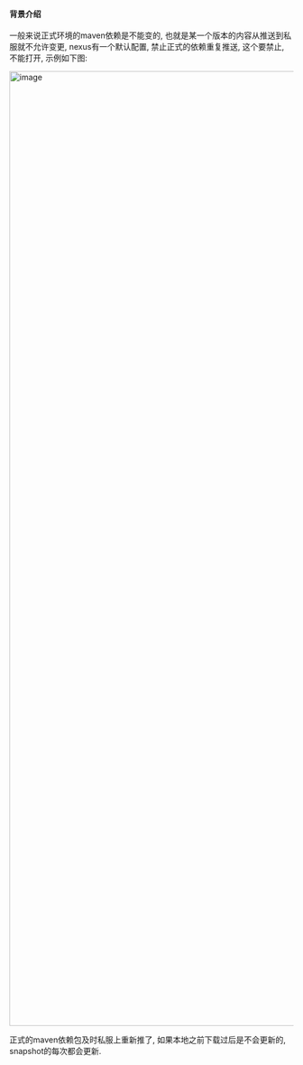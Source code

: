 #### 背景介绍

一般来说正式环境的maven依赖是不能变的, 也就是某一个版本的内容从推送到私服就不允许变更, nexus有一个默认配置, 禁止正式的依赖重复推送, 这个要禁止, 不能打开, 示例如下图:

<img width="1691" alt="image" src="https://github.com/wufeiqun/blog/assets/7486508/bc7eb5f2-db3d-429a-aef0-d438cc5246c7">

正式的maven依赖包及时私服上重新推了, 如果本地之前下载过后是不会更新的, snapshot的每次都会更新.
